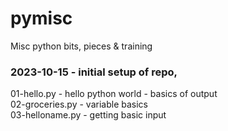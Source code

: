 # pymisc
Misc python bits, pieces & training



### 2023-10-15 - initial setup of repo, 
01-hello.py - hello python world - basics of output  
02-groceries.py - variable basics  
03-helloname.py - getting basic input

